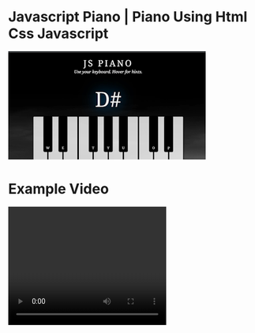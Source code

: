 # Javascript Piano | Piano Using Html Css Javascript 

<a href="https://jspiano.rojansapkota.com.np/">
         <img alt="Image" src="property/Snapshot.png">
      </a>

# Example Video

<video width="320" height="240" autoplay>
  <source src="property/video.mp4" type="video/mp4">
Your browser does not support the video tag.
</video>
